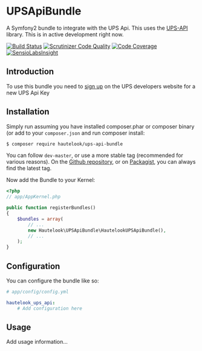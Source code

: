 UPSApiBundle
============

A Symfony2 bundle to integrate with the UPS Api. This uses the [UPS-API][ups-library] library. This is in active development right now.

[![Build Status](https://travis-ci.org/hautelook/UPSApiBundle.svg?branch=master)](https://travis-ci.org/hautelook/UPSApiBundle)
[![Scrutinizer Code Quality](https://scrutinizer-ci.com/g/hautelook/UPSApiBundle/badges/quality-score.png?b=master)](https://scrutinizer-ci.com/g/hautelook/UPSApiBundle/?branch=master)
[![Code Coverage](https://scrutinizer-ci.com/g/hautelook/UPSApiBundle/badges/coverage.png?b=master)](https://scrutinizer-ci.com/g/hautelook/UPSApiBundle/?branch=master)
[![SensioLabsInsight](https://insight.sensiolabs.com/projects/05b785ff-8630-4682-9896-70346897bc24/mini.png)](https://insight.sensiolabs.com/projects/05b785ff-8630-4682-9896-70346897bc24)

## Introduction

To use this bundle you need to [sign up][ups-dev-key] on the UPS developers website for a new UPS Api Key

## Installation

Simply run assuming you have installed composer.phar or composer binary (or add to your `composer.json` and run composer
install:

```bash
$ composer require hautelook/ups-api-bundle
```

You can follow `dev-master`, or use a more stable tag (recommended for various reasons). On the
[Github repository](https://github.com/hautelook/UPSApiBundle), or on [Packagist](http://www.packagist.org), you can
always find the latest tag.

Now add the Bundle to your Kernel:

```php
<?php
// app/AppKernel.php

public function registerBundles()
{
    $bundles = array(
        // ...
        new Hautelook\UPSApiBundle\HautelookUPSApiBundle(),
        // ...
    );
}
```

## Configuration

You can configure the bundle like so:

```yaml
# app/config/config.yml

hautelook_ups_api:
    # Add configuration here
```

## Usage

Add usage information...

[ups-library]: https://github.com/gabrielbull/php-ups-api
[ups-dev-key]: https://www.ups.com/upsdeveloperkit
